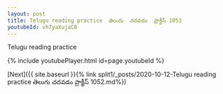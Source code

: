 ```yaml
---
layout: post
title: Telugu reading practice  తెలుగు  చదవడం  ప్రాక్టీస్ 1053
youtubeId: vh7yaXujaC8
---
```

 
 
Telugu reading practice
 
 
 
 
 


{% include youtubePlayer.html id=page.youtubeId %}
 
[Next]({{ site.baseurl }}{% link  split1/_posts/2020-10-12-Telugu reading practice  తెలుగు  చదవడం  ప్రాక్టీస్ 1052.md%})
 

